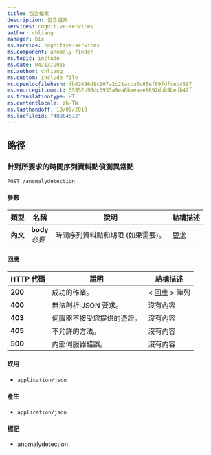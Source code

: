 ```yaml
---
title: 包含檔案
description: 包含檔案
services: cognitive-services
author: chliang
manager: bix
ms.service: cognitive-services
ms.component: anomaly-finder
ms.topic: include
ms.date: 04/13/2018
ms.author: chliang
ms.custom: include file
ms.openlocfilehash: fb02496d9c107a2c21acca6c65ef69fdfceb4597
ms.sourcegitcommit: 55952b90dc3935a8ea8baeaae9692dbb9bedb47f
ms.translationtype: HT
ms.contentlocale: zh-TW
ms.lasthandoff: 10/09/2018
ms.locfileid: "48904572"
---
```

<a name="paths"></a>
## <a name="paths"></a>路徑

<a name="anomalydetection-post"></a>
### <a name="detect-anomaly-points-for-the-time-series-data-points-requested"></a>針對所要求的時間序列資料點偵測異常點
```
POST /anomalydetection
```


#### <a name="parameters"></a>參數

|類型|名稱|說明|結構描述|
|---|---|---|---|
|**內文**|**body**  <br>*必要*|時間序列資料點和期限 (如果需要)。|[要求](#request)|


#### <a name="responses"></a>回應

|HTTP 代碼|說明|結構描述|
|---|---|---|
|**200**|成功的作業。|< [回應](#response) > 陣列|
|**400**|無法剖析 JSON 要求。|沒有內容|
|**403**|伺服器不接受您提供的憑證。|沒有內容|
|**405**|不允許的方法。|沒有內容|
|**500**|內部伺服器錯誤。|沒有內容|


#### <a name="consumes"></a>取用

* `application/json`


#### <a name="produces"></a>產生

* `application/json`


#### <a name="tags"></a>標記

* anomalydetection



